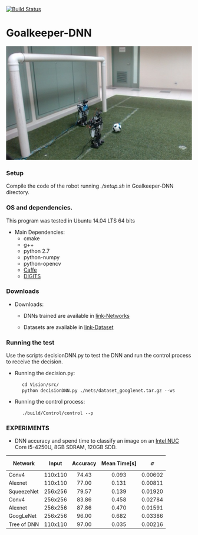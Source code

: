 [![Build Status](https://travis-ci.org/Isaac25silva/Goalkeeper-DNN.svg?branch=master)](https://travis-ci.org/Isaac25silva/Goalkeeper-DNN)

# Goalkeeper-DNN


[![Goalkeeper Robot](goalkeeper.jpg)](https://youtu.be/b3tebN9dwN8)

### Setup

Compile the code of the robot running *./setup.sh* in Goalkeeper-DNN directory.

### OS and dependencies.

This program was tested in Ubuntu 14.04 LTS 64 bits

* Main Dependencies:
    * cmake
    * g++
    * python 2.7 
    * python-numpy
    * python-opencv
    * [Caffe](https://github.com/NVIDIA/caffe) 
    * [DIGITS](https://github.com/NVIDIA/DIGITS) 

 
 
 ### Downloads
 
 * Downloads:
    * DNNs trained are available in [link-Networks](https://feiedu-my.sharepoint.com/personal/isaacjesus_fei_edu_br/_layouts/15/guestaccess.aspx?folderid=054e36743516745db8ab64e9c61b71467&authkey=ASlbVagsc7eXeiq4_do7w0w)
 
    * Datasets are available in [link-Dataset](https://feiedu-my.sharepoint.com/personal/isaacjesus_fei_edu_br/_layouts/15/guestaccess.aspx?folderid=0b9239488b2ab4025954c97835f9b22ba&authkey=AZH1KhME-IMzkzpiU2othmg)
    
 
 
  ### Running the test
  
 
 Use the scripts decisionDNN.py to test the DNN and run the control process to receive the decision.
 
 * Running the decision.py:
 
```shell
      cd Vision/src/
      python decisionDNN.py ./nets/dataset_googlenet.tar.gz --ws
```
 
 * Running the control process:
 
```shell
      ./build/Control/control --p
```

  ### EXPERIMENTS
  
  * DNN accuracy and spend time to classify an image on an [Intel NUC]( http://www.intel.com/content/www/us/en/nuc/overview.html) Core i5-4250U, 8GB SDRAM, 120GB SDD.

Network      | Input     | Accuracy | Mean Time[s]  | $$\sigma$$ |
-------------|:---------:|:--------:|:-------------:|:-------:|
Conv4        | 110x110   | 74.43    | 0.093         | 0.00602    
Alexnet      | 110x110   | 77.00    | 0.131         | 0.00811  
SqueezeNet   | 256x256   | 79.57    | 0.139         | 0.01920  
Conv4        | 256x256   | 83.86    | 0.458         | 0.02784    
Alexnet      | 256x256   | 87.86    | 0.470         | 0.01591    
GoogLeNet    | 256x256   | 96.00    | 0.682         | 0.03386  
Tree of DNN  | 110x110   | 97.00    | 0.035         | 0.00216 
